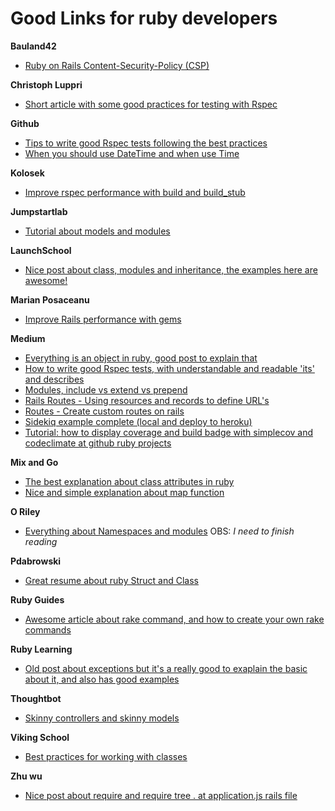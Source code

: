 # Good Links for ruby developers

**Bauland42**
 - [Ruby on Rails Content-Security-Policy (CSP)](https://bauland42.com/ruby-on-rails-content-security-policy-csp/)

**Christoph Luppri**
 - [Short article with some good practices for testing with Rspec](https://christoph.luppri.ch/articles/rspec/my-best-practices-for-testing-with-rspec/)

**Github**
 - [Tips to write good Rspec tests following the best practices](https://github.com/abinoda/rspec-best-practices)
 - [When you should use DateTime and when use Time](https://gist.github.com/pixeltrix/e2298822dd89d854444b)
 
 **Kolosek**
 - [Improve rspec performance with build and build_stub](https://kolosek.com/factory-girl-build-vs-build_stub/)

**Jumpstartlab**
 - [Tutorial about models and modules](http://tutorials.jumpstartlab.com/topics/models/modules.html)

**LaunchSchool**
 - [Nice post about class, modules and inheritance, the examples here are awesome!](https://launchschool.com/books/oo_ruby/read/inheritance)
 
 **Marian Posaceanu**
 - [Improve Rails performance with gems](https://marianposaceanu.com/articles/improve-rails-performance-by-adding-a-few-gems)

**Medium**
 - [Everything is an object in ruby, good post to explain that](https://medium.com/@pk60905/everything-is-object-in-ruby-559475ce71dd)
 - [How to write good Rspec tests, with understandable and readable 'its' and describes](https://medium.com/devnetwork/step-by-step-guide-to-write-rspec-that-is-understandable-and-readable-30279b04dd43)
 - [Modules, include vs extend vs prepend](https://medium.com/@leo_hetsch/ruby-modules-include-vs-prepend-vs-extend-f09837a5b073)
 - [Rails Routes - Using resources and records to define URL's](https://medium.freecodecamp.org/routes-in-ruby-on-rails-5-using-resources-and-records-to-define-urls-411a68afa21a)
 - [Routes - Create custom routes on rails](https://medium.freecodecamp.org/custom-urls-in-ruby-on-rails-use-descriptive-slugs-instead-of-ids-67c631475a94)
 - [Sidekiq example complete (local and deploy to heroku)](https://itnext.io/sidekiq-overview-and-how-to-deploy-it-to-heroku-b8811fea9347)
 - [Tutorial: how to display coverage and build badge with simplecov and codeclimate at github ruby projects](https://medium.com/the-code-review/display-your-ruby-test-coverage-using-simplecov-gem-and-codeclimate-6db6336fe409)
 
**Mix and Go**
 - [The best explanation about class attributes in ruby](https://mixandgo.com/learn/ruby_attr_accessor_attr_reader_attr_writer)
 - [Nice and simple explanation about map function](https://mixandgo.com/learn/how-to-use-the-ruby-map-method)
 
**O Riley**
 - [Everything about Namespaces and modules](https://www.oreilly.com/learning/ruby-cookbook-modules-and-namespaces) OBS: _I need to finish reading_
 
**Pdabrowski**
 - [Great resume about ruby Struct and Class](http://pdabrowski.com/blog/ruby/ruby-struct/?fbclid=IwAR1Dk0um0VCrdjrRFExMxb0WRjHl7AzFiZvzBnRdiVGbj5ZXIVa0O80Rnfo)

**Ruby Guides**
 - [Awesome article about rake command, and how to create your own rake commands](https://www.rubyguides.com/2019/02/ruby-rake/?fbclid=IwAR1OkRv99Rm8c9iTCjLY_Lz0QccpEQp1lXzjZw20z0G94zHehLkY9puaAcs)

**Ruby Learning**
 - [Old post about exceptions but it's a really good to exaplain the basic about it, and also has good examples](http://rubylearning.com/satishtalim/ruby_exceptions.html)

**Thoughtbot**
 - [Skinny controllers and skinny models](https://robots.thoughtbot.com/skinny-controllers-skinny-models)
 
 **Viking School**
  - [Best practices for working with classes](https://www.vikingcodeschool.com/professional-development-with-ruby/best-practices-for-working-with-classes)
  
**Zhu wu**
  - [Nice post about require and require tree . at application.js rails file](http://www.zhuwu.me/blog/posts/sprocket-difference-between-require-and-require-tree)
